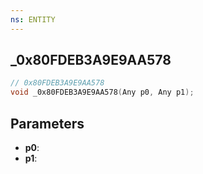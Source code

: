 ```yaml
---
ns: ENTITY
---
```

## _0x80FDEB3A9E9AA578

```c
// 0x80FDEB3A9E9AA578
void _0x80FDEB3A9E9AA578(Any p0, Any p1);
```

## Parameters
* **p0**:
* **p1**:
